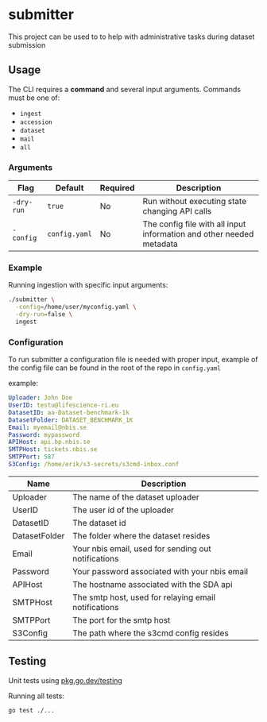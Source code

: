 # submitter

This project can be used to to help with administrative tasks during dataset submission

## Usage

The CLI requires a **command** and several input arguments. Commands must be one of:

- `ingest`
- `accession`
- `dataset`
- `mail`
- `all`

### Arguments

| Flag              | Default                          | Required | Description                                                                 |
|-------------------|----------------------------------|----------|-----------------------------------------------------------------------------|
| `-dry-run`        | `true`                           | No       | Run without executing state changing API calls                              |
| `-config`         | `config.yaml`                    | No       | The config file with all input information and other needed metadata        |

### Example

Running ingestion with specific input arguments:

```bash
./submitter \
  -config=/home/user/myconfig.yaml \
  -dry-run=false \
  ingest
```

### Configuration

To run submitter a configuration file is needed with proper input, example of the config file can be found in the root of the repo in `config.yaml`

example: 
```yaml
Uploader: John Doe
UserID: testu@lifescience-ri.eu
DatasetID: aa-Dataset-benchmark-1k
DatasetFolder: DATASET_BENCHMARK_1K
Email: myemail@nbis.se
Password: mypassword
APIHost: api.bp.nbis.se
SMTPHost: tickets.nbis.se
SMTPPort: 587
S3Config: /home/erik/s3-secrets/s3cmd-inbox.conf
```

| Name          | Description                                          |
| ------------- | ---------------------------------------------------- |
| Uploader      | The name of the dataset uploader                     |
| UserID        | The user id of the uploader                          |
| DatasetID     | The dataset id                                       |
| DatasetFolder | The folder where the dataset resides                 |
| Email         | Your nbis email, used for sending out notifications  |
| Password      | Your password associated with your nbis email        |
| APIHost       | The hostname associated with the SDA api             |
| SMTPHost      | The smtp host, used for relaying email notifications |
| SMTPPort      | The port for the smtp host                           |
| S3Config      | The path where the s3cmd config resides              |


## Testing

Unit tests using [pkg.go.dev/testing](https://pkg.go.dev/testing) 

Running all tests:
```bash
go test ./...
